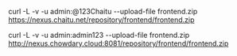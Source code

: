 curl  -L -v -u admin:@123Chaitu --upload-file frontend.zip https://nexus.chaitu.net/repository/frontend/frontend.zip


curl  -L -v -u admin:admin123 --upload-file frontend.zip http://nexus.chowdary.cloud:8081/repository/frontend/frontend.zip